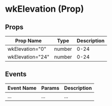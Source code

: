 # wkElevation (Prop)

## Props

Prop Name | Type | Description
--- | --- | ---
wkElevation="0" | number | 0-24
wkElevation="24" | number | 0-24

## Events

Event Name | Params | Description
--- | --- | ---
... | ... | ...